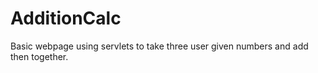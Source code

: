 # AdditionCalc
Basic webpage using servlets to take three user given numbers and add then together. 
